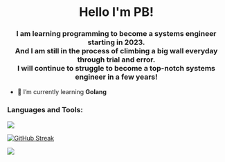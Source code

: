<h1 align="center">Hello I'm PB!</h1>
<h3 align="center">I am learning programming to become a systems engineer starting in 2023.
<br>
And I am still in the process of climbing a big wall everyday through trial and error.
<br>
I will continue to struggle to become a top-notch systems engineer in a few years!</h3>

- 🌱 I’m currently learning **Golang**
<p align="left">
</p>

<h3 align="left">Languages and Tools:</h3>
<p align="left">
  <a href="https://skillicons.dev">
    <img src="https://skillicons.dev/icons?i=go,docker,discord,github,aws" />
  </a>
</p>


[![GitHub Streak](https://github-readme-streak-stats.herokuapp.com?user=PB-193)](https://git.io/streak-stats)
<p><img align="left" src="http://github-profile-summary-cards.vercel.app/api/cards/profile-details?username=pb-193&theme=github"></p>
<br>
